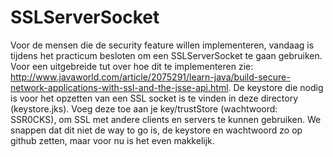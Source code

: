 # SSLServerSocket
Voor de mensen die de security feature willen implementeren, vandaag is tijdens het practicum besloten om een SSLServerSocket te gaan gebruiken. Voor een uitgebreide tut over hoe dit te implementeren zie: http://www.javaworld.com/article/2075291/learn-java/build-secure-network-applications-with-ssl-and-the-jsse-api.html. De keystore die nodig is voor het opzetten van een SSL socket is te vinden in deze directory (keystore.jks). Voeg deze toe aan je key/trustStore (wachtwoord: SSR0CKS), om SSL met andere clients en servers te kunnen gebruiken. We snappen dat dit niet de way to go is, de keystore en wachtwoord zo op github zetten, maar voor nu is het even makkelijk.